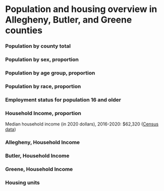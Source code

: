 # Population and housing overview in Allegheny, Butler, and Greene counties


### Population by county total



<div class="flourish-embed flourish-chart" data-src="visualisation/11361192"><script src="https://public.flourish.studio/resources/embed.js"></script></div>



### Population by sex, proportion



<div class="flourish-embed flourish-chart" data-src="visualisation/11361049"><script src="https://public.flourish.studio/resources/embed.js"></script></div> 


### Population by age group, proportion


<div class="flourish-embed flourish-chart" data-src="visualisation/11398314"><script src="https://public.flourish.studio/resources/embed.js"></script></div>


### Population by race, proportion


<div class="flourish-embed flourish-chart" data-src="visualisation/11398294"><script src="https://public.flourish.studio/resources/embed.js"></script></div>


### Employment status for population 16 and older


<div class="flourish-embed flourish-chart" data-src="visualisation/11398393"><script src="https://public.flourish.studio/resources/embed.js"></script></div>


### Household Income, proportion

Median household income (in 2020 dollars), 2016-2020: $62,320 ([Census data]([https://www.census.gov/quickfacts/alleghenycountypennsylvania]))

<div class="flourish-embed flourish-chart" data-src="visualisation/11398426"><script src="https://public.flourish.studio/resources/embed.js"></script></div>

### Allegheny, Household Income

<div class="flourish-embed flourish-chart" data-src="visualisation/11387315"><script src="https://public.flourish.studio/resources/embed.js"></script></div> 

### Butler, Household Income


<div class="flourish-embed flourish-chart" data-src="visualisation/11387342"><script src="https://public.flourish.studio/resources/embed.js"></script></div>

### Greene, Household Income

<div class="flourish-embed flourish-chart" data-src="visualisation/11387355"><script src="https://public.flourish.studio/resources/embed.js"></script></div>

### Housing units

<div class="flourish-embed flourish-chart" data-src="visualisation/11399223"><script src="https://public.flourish.studio/resources/embed.js"></script></div>


<div class="flourish-embed flourish-chart" data-src="visualisation/11399242"><script src="https://public.flourish.studio/resources/embed.js"></script></div>


<div class="flourish-embed flourish-chart" data-src="visualisation/11405871"><script src="https://public.flourish.studio/resources/embed.js"></script></div> 

